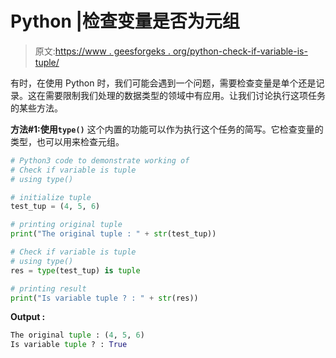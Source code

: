 # Python |检查变量是否为元组

> 原文:[https://www . geesforgeks . org/python-check-if-variable-is-tuple/](https://www.geeksforgeeks.org/python-check-if-variable-is-tuple/)

有时，在使用 Python 时，我们可能会遇到一个问题，需要检查变量是单个还是记录。这在需要限制我们处理的数据类型的领域中有应用。让我们讨论执行这项任务的某些方法。

**方法#1:使用`type()`**
这个内置的功能可以作为执行这个任务的简写。它检查变量的类型，也可以用来检查元组。

```py
# Python3 code to demonstrate working of
# Check if variable is tuple
# using type()

# initialize tuple 
test_tup = (4, 5, 6)

# printing original tuple
print("The original tuple : " + str(test_tup))

# Check if variable is tuple
# using type()
res = type(test_tup) is tuple

# printing result
print("Is variable tuple ? : " + str(res))
```

**Output :**

```py
The original tuple : (4, 5, 6)
Is variable tuple ? : True

```